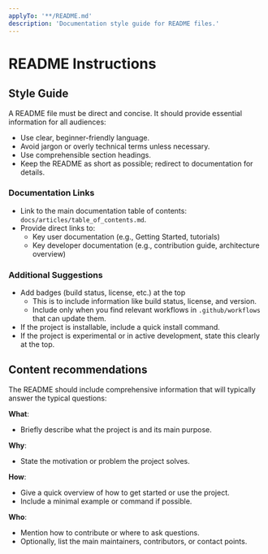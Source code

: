 ```yaml
---
applyTo: '**/README.md'
description: 'Documentation style guide for README files.'
---
```


# README Instructions

## Style Guide

A README file must be direct and concise. It should provide essential information for all audiences:

- Use clear, beginner-friendly language.
- Avoid jargon or overly technical terms unless necessary.
- Use comprehensible section headings.
- Keep the README as short as possible; redirect to documentation for details.

### Documentation Links
- Link to the main documentation table of contents: `docs/articles/table_of_contents.md`.
- Provide direct links to:
  - Key user documentation (e.g., Getting Started, tutorials)
  - Key developer documentation (e.g., contribution guide, architecture overview)

### Additional Suggestions
- Add badges (build status, license, etc.) at the top
  - This is to include information like build status, license, and version.
  - Include only when you find relevant workflows in `.github/workflows` that can update them.
- If the project is installable, include a quick install command.
- If the project is experimental or in active development, state this clearly at the top.


## Content recommendations

The README should include comprehensive information that will typically answer the typical questions:

**What**:
- Briefly describe what the project is and its main purpose.

**Why**:
- State the motivation or problem the project solves.

**How**:
- Give a quick overview of how to get started or use the project.
- Include a minimal example or command if possible.

**Who**:
- Mention how to contribute or where to ask questions.
- Optionally, list the main maintainers, contributors, or contact points.